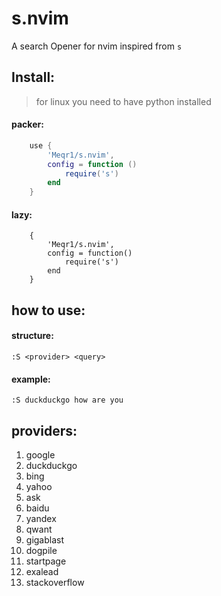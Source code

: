 # s.nvim
A search Opener for nvim inspired from `s`

## Install:

> for linux you need to have python installed

#### packer:
```lua
    use {
        'Meqr1/s.nvim',
        config = function ()
            require('s')
        end
    }
```

#### lazy: 
```
    {
        'Meqr1/s.nvim',
        config = function()
            require('s')
        end
    }
```

## how to use:

#### structure:
```
:S <provider> <query>
```

#### example:
```
:S duckduckgo how are you
```

## providers:

1. google
2. duckduckgo
3. bing
4. yahoo
5. ask
6. baidu
7. yandex
8. qwant
9. gigablast
10. dogpile
11. startpage
12. exalead
13. stackoverflow
